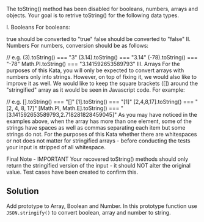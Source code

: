 The toString() method has been disabled for booleans, numbers, arrays and objects. Your goal is to retrive toString() for the following data types.

I. Booleans
For booleans:

true should be converted to "true"
false should be converted to "false"
II. Numbers
For numbers, conversion should be as follows:

// e.g.
(3).toString() === "3"
(3.14).toString() === "3.14"
(-78).toString() === "-78"
Math.PI.toString() === "3.141592653589793"
III. Arrays
For the purposes of this Kata, you will only be expected to convert arrays with numbers only into strings. However, on top of fixing it, we would also like to improve it as well. We would like to keep the square brackets ([]) around the "stringified" array as it would be seen in Javascript code. For example:

// e.g.
[].toString() === "[]"
[1].toString() === "[1]"
[2,4,8,17].toString() === "[2, 4, 8, 17]"
[Math.PI, Math.E].toString() === "[3.141592653589793,2.718281828459045]"
As you may have noticed in the examples above, when the array has more than one element, some of the strings have spaces as well as commas separating each item but some strings do not. For the purposes of this Kata whether there are whitespaces or not does not matter for stringified arrays - before conducting the tests your input is stripped of all whitespace.

Final Note - IMPORTANT
Your recovered toString() methods should only return the stringified version of the input - it should NOT alter the original value. Test cases have been created to confirm this.

## Solution
Add prototype to Array, Boolean and Number. In this prototype function use `JSON.stringify()` to convert boolean, array and number to string.